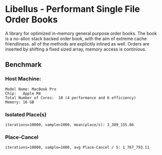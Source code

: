 # Libellus - Performant Single File Order Books

A library for optimized in-memory general purpose order books.
The book is a no-alloc stack backed order book, with the aim of extreme cache friendliness. all of the methods are explicitly inlined as well. Orders are inserted by shifting a fixed sized array, memory access is continious.

## Benchmark
### Host Machine:
```
Model Name:	MacBook Pro
Chip:	Apple M4
Total Number of Cores:	10 (4 performance and 6 efficiency)
Memory:	16 GB
```

### Isolated Place(s)
```
iterations=10000, sample=1000, mean(place/s): 3_309_155.66
```

### Place-Cancel
```
iterations=10000, sample=1000, avg Place-Cancel / S: 1_767_793.11
```

